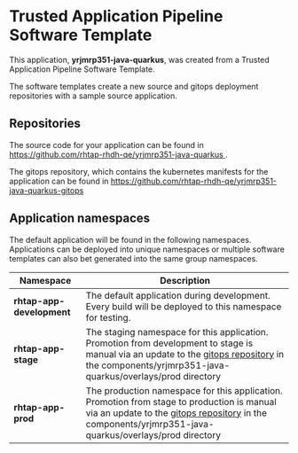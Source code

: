 # Trusted Application Pipeline Software Template

This application, **yrjmrp351-java-quarkus**, was created from a Trusted Application Pipeline Software Template.

The software templates create a new source and gitops deployment repositories with a sample source application. 

## Repositories

The source code for your application can be found in [https://github.com/rhtap-rhdh-qe/yrjmrp351-java-quarkus ](https://github.com/rhtap-rhdh-qe/yrjmrp351-java-quarkus ).
 
The gitops repository, which contains the kubernetes manifests for the application can be found in 
[https://github.com/rhtap-rhdh-qe/yrjmrp351-java-quarkus-gitops ](https://github.com/rhtap-rhdh-qe/yrjmrp351-java-quarkus-gitops ) 

## Application namespaces 

The default application will be found in the following namespaces. Applications can be deployed into unique namespaces or multiple software templates can also bet generated into the same group namespaces.  

|  Namespace   |  Description   |  
| -------- | -------- |   
| **rhtap-app-development** | The default application during development. Every build will be deployed to this namespace for testing. | 
| **rhtap-app-stage** | The staging namespace for this application. Promotion from development to stage is manual via an update to the [gitops repository](https://github.com/rhtap-rhdh-qe/yrjmrp351-java-quarkus-gitops ) in the components/yrjmrp351-java-quarkus/overlays/prod directory |  
| **rhtap-app-prod** | The production namespace for this application. Promotion from stage to production is manual via an update to the [gitops repository](https://github.com/rhtap-rhdh-qe/yrjmrp351-java-quarkus-gitops ) in the components/yrjmrp351-java-quarkus/overlays/prod directory | 